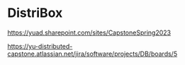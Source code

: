 # DistriBox

https://yuad.sharepoint.com/sites/CapstoneSpring2023

https://yu-distributed-capstone.atlassian.net/jira/software/projects/DB/boards/5
